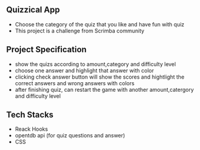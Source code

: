 ## Quizzical App

- Choose the category of the quiz that you like and have fun with quiz
- This project is a challenge from Scrimba community

## Project Specification

- show the quizs according to amount,category and difficulty level
- choose one answer and highlight that answer with color
- clicking check answer button will show the scores and hightlight the correct answers and wrong answers with colors
- after finishing quiz, can restart the game with another amount,catergory and difficulty level

## Tech Stacks

- Reack Hooks
- opentdb api (for quiz questions and answer)
- CSS
